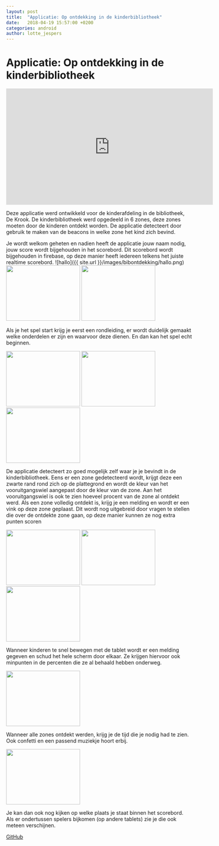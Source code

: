 ```yaml
---
layout: post
title:  "Applicatie: Op ontdekking in de kinderbibliotheek"
date:   2018-04-19 15:57:00 +0200
categories: android
author: lotte_jespers
---
```


# Applicatie: Op ontdekking in de kinderbibliotheek

<iframe width="560" height="315" src="https://www.youtube.com/embed/OTEOj9tQghM" frameborder="0" allow="autoplay; encrypted-media" allowfullscreen></iframe>

Deze applicatie werd ontwikkeld voor de kinderafdeling in de bibliotheek, De Krook. De kinderbibliotheek werd opgedeeld in 6 zones, deze zones moeten door de kinderen ontdekt worden. De applicatie detecteert door gebruik te maken van de beacons in welke zone het kind zich bevind. 

Je wordt welkom geheten en nadien heeft de applicatie jouw naam nodig, jouw score wordt bijgehouden in het scorebord. Dit scorebord wordt bijgehouden in firebase, op deze manier heeft iedereen telkens het juiste realtime scorebord. 
![hallo]({{ site.url }}/images/bibontdekking/hallo.png)
<img  width="200" height="150" src="BeaconDocumentatie/images/bibontdekking/hallo.png">
<img width="200" height="150" src="BeaconDocumentatie/images/bibontdekking/naam.png">

Als je het spel start krijg je eerst een rondleiding, er wordt duidelijk gemaakt welke onderdelen er zijn en waarvoor deze dienen. En dan kan het spel echt beginnen. 

<img width="200" height="150" src="BeaconDocumentatie/images/bibontdekking/snelheidwiel.png">
<img width="200" height="150" src="BeaconDocumentatie/images/bibontdekking/plattegrond.png">
<img width="200" height="150" src="BeaconDocumentatie/images/bibontdekking/vooruitgang.png">

De applicatie detecteert zo goed mogelijk zelf waar je je bevindt in de kinderbibliotheek. Eens er een zone gedetecteerd wordt, krijgt deze een zwarte rand rond zich op de plattegrond en wordt de kleur van het vooruitgangswiel aangepast door de kleur van de zone. Aan het vooruitgangswiel is ook te zien hoeveel procent van de zone al ontdekt werd. Als een zone volledig ontdekt is, krijg je een melding en wordt er een vink op deze zone geplaast. Dit wordt nog uitgebreid door vragen te stellen die over de ontdekte zone gaan, op deze manier kunnen ze nog extra punten scoren

<img width="200" height="150" src="BeaconDocumentatie/images/bibontdekking/speelscherm.png">
<img width="200" height="150" src="BeaconDocumentatie/images/bibontdekking/voltooid.png">
<img width="200" height="150" src="BeaconDocumentatie/images/bibontdekking/melding.png">

Wanneer kinderen te snel bewegen met de tablet wordt er een melding gegeven en schud het hele scherm door elkaar. Ze krijgen hiervoor ook minpunten in de percenten die ze al behaald hebben onderweg. 

<img width="200" height="150" src="BeaconDocumentatie/images/bibontdekking/snelheid.png">

Wanneer alle zones ontdekt werden, krijg je de tijd die je nodig had te zien. Ook confetti en een passend muziekje hoort erbij.

<img width="200" height="150" src="BeaconDocumentatie/images/bibontdekking/score.png">

Je kan dan ook nog kijken op welke plaats je staat binnen het scorebord. Als er ondertussen spelers bijkomen (op andere tablets) zie je die ook meteen verschijnen. 

<a target="_blank" href="https://github.com/lab9k/BibZoneOntdekken">GitHub</a><br>


